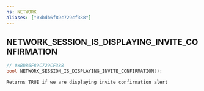 ```yaml
---
ns: NETWORK
aliases: ["0xbdb6f89c729cf388"]
---
```

## NETWORK_SESSION_IS_DISPLAYING_INVITE_CONFIRMATION

```c
// 0xBDB6F89C729CF388
bool NETWORK_SESSION_IS_DISPLAYING_INVITE_CONFIRMATION();
```

```
Returns TRUE if we are displaying invite confirmation alert
```
